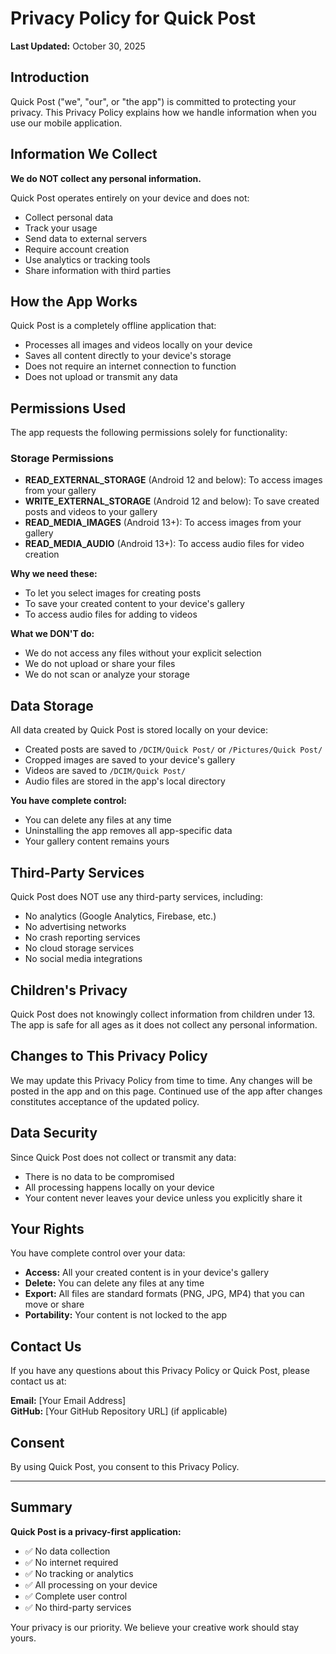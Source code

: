 # Privacy Policy for Quick Post

**Last Updated:** October 30, 2025

## Introduction

Quick Post ("we", "our", or "the app") is committed to protecting your privacy. This Privacy Policy explains how we handle information when you use our mobile application.

## Information We Collect

**We do NOT collect any personal information.**

Quick Post operates entirely on your device and does not:
- Collect personal data
- Track your usage
- Send data to external servers
- Require account creation
- Use analytics or tracking tools
- Share information with third parties

## How the App Works

Quick Post is a completely offline application that:
- Processes all images and videos locally on your device
- Saves all content directly to your device's storage
- Does not require an internet connection to function
- Does not upload or transmit any data

## Permissions Used

The app requests the following permissions solely for functionality:

### Storage Permissions
- **READ_EXTERNAL_STORAGE** (Android 12 and below): To access images from your gallery
- **WRITE_EXTERNAL_STORAGE** (Android 12 and below): To save created posts and videos to your gallery
- **READ_MEDIA_IMAGES** (Android 13+): To access images from your gallery
- **READ_MEDIA_AUDIO** (Android 13+): To access audio files for video creation

**Why we need these:**
- To let you select images for creating posts
- To save your created content to your device's gallery
- To access audio files for adding to videos

**What we DON'T do:**
- We do not access any files without your explicit selection
- We do not upload or share your files
- We do not scan or analyze your storage

## Data Storage

All data created by Quick Post is stored locally on your device:
- Created posts are saved to `/DCIM/Quick Post/` or `/Pictures/Quick Post/`
- Cropped images are saved to your device's gallery
- Videos are saved to `/DCIM/Quick Post/`
- Audio files are stored in the app's local directory

**You have complete control:**
- You can delete any files at any time
- Uninstalling the app removes all app-specific data
- Your gallery content remains yours

## Third-Party Services

Quick Post does NOT use any third-party services, including:
- No analytics (Google Analytics, Firebase, etc.)
- No advertising networks
- No crash reporting services
- No cloud storage services
- No social media integrations

## Children's Privacy

Quick Post does not knowingly collect information from children under 13. The app is safe for all ages as it does not collect any personal information.

## Changes to This Privacy Policy

We may update this Privacy Policy from time to time. Any changes will be posted in the app and on this page. Continued use of the app after changes constitutes acceptance of the updated policy.

## Data Security

Since Quick Post does not collect or transmit any data:
- There is no data to be compromised
- All processing happens locally on your device
- Your content never leaves your device unless you explicitly share it

## Your Rights

You have complete control over your data:
- **Access:** All your created content is in your device's gallery
- **Delete:** You can delete any files at any time
- **Export:** All files are standard formats (PNG, JPG, MP4) that you can move or share
- **Portability:** Your content is not locked to the app

## Contact Us

If you have any questions about this Privacy Policy or Quick Post, please contact us at:

**Email:** [Your Email Address]  
**GitHub:** [Your GitHub Repository URL] (if applicable)

## Consent

By using Quick Post, you consent to this Privacy Policy.

---

## Summary

**Quick Post is a privacy-first application:**
- ✅ No data collection
- ✅ No internet required
- ✅ No tracking or analytics
- ✅ All processing on your device
- ✅ Complete user control
- ✅ No third-party services

Your privacy is our priority. We believe your creative work should stay yours.
